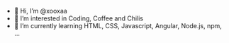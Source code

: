 - 👋 Hi, I’m @xooxaa
- 👀 I’m interested in Coding, Coffee and Chilis
- 🌱 I’m currently learning HTML, CSS, Javascript, Angular, Node.js, npm, ...

<!---
xooxaa/xooxaa is a ✨ special ✨ repository because its `README.md` (this file) appears on your GitHub profile.
You can click the Preview link to take a look at your changes.
--->
